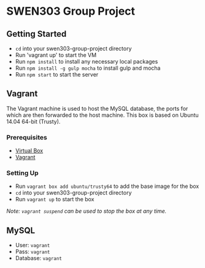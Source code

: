 # SWEN303 Group Project
## Getting Started
- `cd` into your swen303-group-project directory
- Run 'vagrant up' to start the VM
- Run `npm install` to install any necessary local packages
- Run `npm install -g gulp mocha` to install gulp and mocha
- Run `npm start` to start the server

## Vagrant
The Vagrant machine is used to host the MySQL database, the ports for which are
then forwarded to the host machine. This box is based on Ubuntu 14.04 64-bit
(Trusty).

### Prerequisites
- [Virtual Box](https://www.virtualbox.org/wiki/Downloads)
- [Vagrant](https://www.vagrantup.com/downloads.html)

### Setting Up
- Run `vagrant box add ubuntu/trusty64` to add the base image for the box
- `cd` into your swen303-group-project directory
- Run `vagrant up` to start the box

*Note: `vagrant suspend` can be used to stop the box at any time.*

## MySQL
- User: `vagrant`
- Pass: `vagrant`
- Database: `vagrant`
